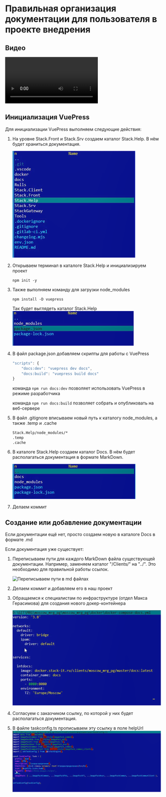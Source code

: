# Правильная организация документации для пользователя в проекте внедрения

## Видео
<!-- ССЫЛКА -->
   ![Созданный каталог Stack.Help](./media/%D0%A1%D0%BE%D0%B7%D0%B4%D0%B0%D0%BD%D0%B8%D0%B5%D0%9F%D1%80%D0%BE%D0%B5%D0%BA%D1%82%D0%BD%D0%BE%D0%B9%D0%94%D0%BE%D0%BA%D1%83%D0%BC%D0%B5%D0%BD%D1%82%D0%B0%D1%86%D0%B8%D0%B8%D0%94%D0%BB%D1%8F%D0%9A%D0%BB%D0%B8%D0%B5%D0%BD%D1%82%D0%BE%D0%B2.m4v)

## Инициализация VuePress

Для инициализации VuePress выполняем следующие действия:

1. На уровне Stack.Front и Stack.Srv создаем каталог Stack.Help. В нём будет храниться документация.

    ![Созданный каталог Stack.Help](./media/Stack.Help.png)

2. Открываем терминал в каталоге Stack.Help и инициализируем проект

    ```command-line
    npm init -y
    ```

3. Также выполняем команду для загрузки node_modules

    ```command-line
    npm install -D vuepress
    ```

    Так будет выглядеть каталог Stack.Help
    ![Каталог Stack.Help после выполнения команд](./media/structure.png)

4. В файл package.json добавляем скрипты для работы с VuePress

    ```js
    "scripts": {
        "docs:dev": "vuepress dev docs",
        "docs:build": "vuepress build docs"
    }
    ```

    команда ```npm run docs:dev``` позволяет использовать VuePress в режиме разработчика

    команда ```npm run docs:build``` позволяет собрать и опубликовать на веб-сервере

5. В файл .gitignore вписываем новый путь к каталогу node_modules, а также .temp и .cache

    ```gitignore
    Stack.Help/node_modules/*
    .temp
    .cache
    ```

6. В каталоге Stack.Help создаем каталог Docs. В нём будет располагаться документация в формате MarkDown.

    ![Структура каталога Stack.Help](./media/structure2.png)

7. Делаем коммит

## Создание или добавление документации

Если документации ещё нет, просто создаем новую в каталоге Docs в формате .md

Если документация уже существует:

1. Переписываем пути для каждого MarkDown файла существующей документации. Например, заменяем каталог "/Clients/" на "../". Это необходимо для правильной работы ссылок.

    ![Переписываем пути в md файлах](./media/rename.gif)

2. Делаем коммит и добавляем его в наш проект

3. Обращаемся к специалистам по инфраструктуре (отдел Макса Герасимова) для создания нового докер-контейнера

   ![Пример файла docker-compose-docks.yml](./media/docker.png)

4. Согласуем с заказчиком ссылку, по которой у них будет располагаться документация.

5. В файле taskconfig.ts прописываем эту ссылку в поле helpUrl
    ![Адрес в поле helpUrl](./media/helpUrl.png)